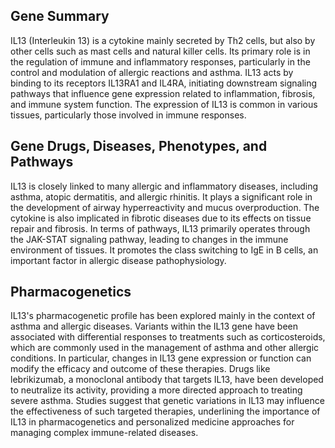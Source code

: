 ## Gene Summary
IL13 (Interleukin 13) is a cytokine mainly secreted by Th2 cells, but also by other cells such as mast cells and natural killer cells. Its primary role is in the regulation of immune and inflammatory responses, particularly in the control and modulation of allergic reactions and asthma. IL13 acts by binding to its receptors IL13RA1 and IL4RA, initiating downstream signaling pathways that influence gene expression related to inflammation, fibrosis, and immune system function. The expression of IL13 is common in various tissues, particularly those involved in immune responses.

## Gene Drugs, Diseases, Phenotypes, and Pathways
IL13 is closely linked to many allergic and inflammatory diseases, including asthma, atopic dermatitis, and allergic rhinitis. It plays a significant role in the development of airway hyperreactivity and mucus overproduction. The cytokine is also implicated in fibrotic diseases due to its effects on tissue repair and fibrosis. In terms of pathways, IL13 primarily operates through the JAK-STAT signaling pathway, leading to changes in the immune environment of tissues. It promotes the class switching to IgE in B cells, an important factor in allergic disease pathophysiology.

## Pharmacogenetics
IL13's pharmacogenetic profile has been explored mainly in the context of asthma and allergic diseases. Variants within the IL13 gene have been associated with differential responses to treatments such as corticosteroids, which are commonly used in the management of asthma and other allergic conditions. In particular, changes in IL13 gene expression or function can modify the efficacy and outcome of these therapies. Drugs like lebrikizumab, a monoclonal antibody that targets IL13, have been developed to neutralize its activity, providing a more directed approach to treating severe asthma. Studies suggest that genetic variations in IL13 may influence the effectiveness of such targeted therapies, underlining the importance of IL13 in pharmacogenetics and personalized medicine approaches for managing complex immune-related diseases.